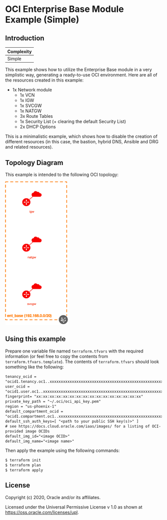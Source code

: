 # OCI Enterprise Base Module Example (Simple)

## Introduction

| Complexity |
|---|
| Simple |

This example shows how to utilize the Enterprise Base module in a very simplistic way, generating a ready-to-use OCI environment.  Here are all of the resources created in this example:

* 1x Network module
  * 1x VCN
  * 1x IGW
  * 1x SVCGW
  * 1x NATGW
  * 3x Route Tables
  * 1x Security List (+ clearing the default Security List)
  * 2x DHCP Options

This is a minimalistic example, which shows how to disable the creation of different resources (in this case, the bastion, hybrid DNS, Ansible and DRG and related resources).

## Topology Diagram
This example is intended to the following OCI topology:

![Topology diagram](./docs/Example-simple.png)

## Using this example
Prepare one variable file named `terraform.tfvars` with the required information (or feel free to copy the contents from `terraform.tfvars.template`).  The contents of `terraform.tfvars` should look something like the following:

```
tenancy_ocid = "ocid1.tenancy.oc1..xxxxxxxxxxxxxxxxxxxxxxxxxxxxxxxxxxxxxxxxxxxxxxxxxxxxxxxxxxxx"
user_ocid = "ocid1.user.oc1..xxxxxxxxxxxxxxxxxxxxxxxxxxxxxxxxxxxxxxxxxxxxxxxxxxxxxxxxxxxx"
fingerprint= "xx:xx:xx:xx:xx:xx:xx:xx:xx:xx:xx:xx:xx:xx:xx:xx"
private_key_path = "~/.oci/oci_api_key.pem"
region = "us-phoenix-1"
default_compartment_ocid = "ocid1.compartment.oc1..xxxxxxxxxxxxxxxxxxxxxxxxxxxxxxxxxxxxxxxxxxxxxxxxxxxxxxxxxxxx"
default_ssh_auth_keys=[ "<path to your public SSH key(s)>" ]
# see https://docs.cloud.oracle.com/iaas/images/ for a listing of OCI-provided image OCIDs
default_img_id="<image OCID>"
default_img_name="<image name>"
```

Then apply the example using the following commands:

```
$ terraform init
$ terraform plan
$ terraform apply
```
## License

Copyright (c) 2020, Oracle and/or its affiliates.

Licensed under the Universal Permissive License v 1.0 as shown at https://oss.oracle.com/licenses/upl.